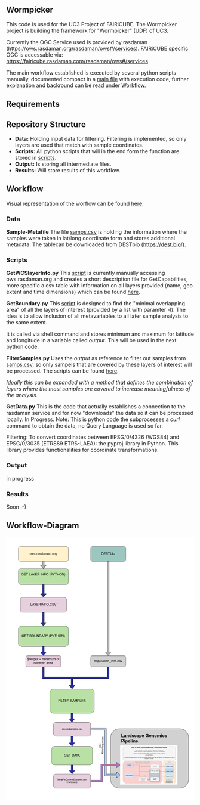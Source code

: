 ## Wormpicker
This code is used for the UC3 Project of FAIRiCUBE. The Wormpicker project is building the framework for  "Wormpicker" (UDF) of UC3.

Currently the OGC Service used is provided by rasdaman (https://ows.rasdaman.org/rasdaman/ows#/services).
FAIRiCUBE specific OGC is accessable via: https://fairicube.rasdaman.com/rasdaman/ows#/services 

The main workflow established is executed by several python scripts manually, documented compact in a [main file](main.sh) with execution code, further explanation and backround can be read under [Workflow](#workflow). 


## Requirements



## Repository Structure

- **Data:** Holding input data for filtering. Filtering is implemented, so only layers are used that match with sample coordinates.  
- **Scripts:** All python scripts that will in the end form the function are stored in [scripts](/scripts).
- **Output:** Is storing all intermediate files. 
- **Results:** Will store results of this workflow. 

## Workflow

Visual representation of the worflow can be found [here](#Workflow-Diagram).

### Data

**Sample-Metafile** The file [samps.csv](data/dest_v2.samps_25Feb2023.csv) is holding the information where the samples were taken in lat/long coordinate form and stores additional metadata. The tablecan be downloaded from DESTbio (https://dest.bio/).


### Scripts

**GetWCSlayerInfo.py** This [script](scripts/GetWCSlayerInfo.py) is currently manually accessing ows.rasdaman.org and creates a short description file for GetCapabilities, more specific a csv table with information on all layers provided (name, geo extent and time dimensions) which can be found [here](data/layer_info_WCS.csv).

**GetBoundary.py** This [script](scripts/GetBoundary.py) is designed to find the "minimal overlapping area" of all the layers of interest (provided by a list with paramter -l). The idea is to allow inclusion of all metavariables to all later sample analysis to the same extent.

It is called via shell command and stores minimum and maximum for latitude and longitude in a variable called *output*. This will be used in the next python code. 

**FilterSamples.py** Uses the *output* as reference to filter out samples from [samps.csv](data/dest_v2.samps_25Feb2023.csv), so only sampels that are covered by these layers of interest will be processed. The scripts can be found [here](scripts/FilterSamples.py). 

*Ideally this can be expanded with a method that defines the combination of layers where the most samples are covered to increase meaningfulness of the analysis.*

**GetData.py** This is the code that actually establishes a connection to the rasdaman service and for now "downloads" the data so it can be processed locally. 
In Progress.
Note: This is python code the subprocesses a *curl* command to obtain the data, no Query Language is used so far. 


Filtering: To convert coordinates between EPSG/0/4326 (WGS84) and EPSG/0/3035 (ETRS89 ETRS-LAEA): the pyproj library in Python. This library provides functionalities for coordinate transformations.




### Output

in progress



### Results

Soon :-)

## Workflow-Diagram
![Visual representation as diagram](Wormpicker.png) 
